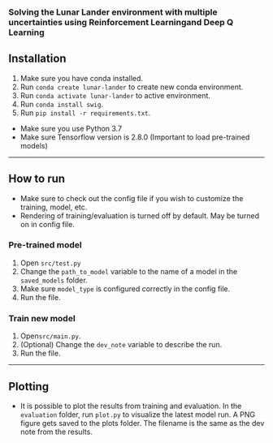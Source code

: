 ### Solving the Lunar Lander environment with multiple uncertainties using Reinforcement Learningand Deep Q Learning

## Installation

1. Make sure you have conda installed.
2. Run `conda create lunar-lander` to create new conda environment.
3. Run `conda activate lunar-lander` to active environment.
4. Run `conda install swig`.
5. Run `pip install -r requirements.txt`.

* Make sure you use Python 3.7
* Make sure Tensorflow version is 2.8.0 (Important to load pre-trained models)
--------------------



## How to run

* Make sure to check out the config file if you wish to customize the training, model, etc.
* Rendering of training/evaluation is turned off by default. May be turned on in config file.

### Pre-trained model

1. Open `src/test.py`
2. Change the `path_to_model` variable to the name of a model in the `saved_models` folder.
3. Make sure `model_type` is configured correctly in the config file.
4. Run the file.

### Train new model

1. Open`src/main.py`.
2. (Optional) Change the `dev_note` variable to describe the run.
3. Run the file.


--------------------

## Plotting

- It is possible to plot the results from training and evaluation. In the `evaluation` folder, run `plot.py` to
  visualize the latest model run. A PNG figure gets saved to the plots folder. The filename is the same as the dev note
  from the results.
